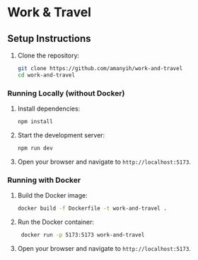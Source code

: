 # Work & Travel

## Setup Instructions

1. Clone the repository:
   ```bash
   git clone https://github.com/amanyih/work-and-travel
   cd work-and-travel
   ```

### Running Locally (without Docker)

1. Install dependencies:
   ```bash
   npm install
   ```
2. Start the development server:
   ```bash
   npm run dev
   ```
3. Open your browser and navigate to `http://localhost:5173`.

### Running with Docker

1. Build the Docker image:
   ```bash
   docker build -f Dockerfile -t work-and-travel .
   ```
2. Run the Docker container:

   ```bash
    docker run -p 5173:5173 work-and-travel
   ```

3. Open your browser and navigate to `http://localhost:5173`.
